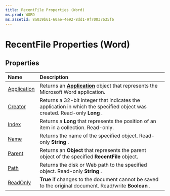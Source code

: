 ```yaml
---
title: RecentFile Properties (Word)
ms.prod: WORD
ms.assetid: 8a039b61-60ae-4e92-8dd1-9f70037635f6
---
```



# RecentFile Properties (Word)

## Properties



|**Name**|**Description**|
|:-----|:-----|
|[Application](recentfile-application-property-word.md)|Returns an  **[Application](application-object-word.md)** object that represents the Microsoft Word application.|
|[Creator](recentfile-creator-property-word.md)|Returns a 32-bit integer that indicates the application in which the specified object was created. Read-only  **Long** .|
|[Index](recentfile-index-property-word.md)|Returns a  **Long** that represents the position of an item in a collection. Read-only.|
|[Name](recentfile-name-property-word.md)|Returns the name of the specified object. Read-only  **String** .|
|[Parent](recentfile-parent-property-word.md)|Returns an  **Object** that represents the parent object of the specified **RecentFile** object.|
|[Path](recentfile-path-property-word.md)|Returns the disk or Web path to the specified object. Read-only  **String** .|
|[ReadOnly](recentfile-readonly-property-word.md)| **True** if changes to the document cannot be saved to the original document. Read/write **Boolean** .|

